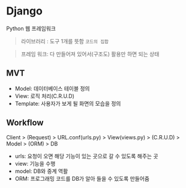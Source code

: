# Django
Python 웹 프레임워크

> 라이브러리 : 도구 1개를 뜻함 `코드의 집합`

> 프레임 워크: 다 만들어져 있어서(구조도) 활용만 하면 되는 상태

## MVT
 - Model: 데이터베이스 테이블 정의
 - View: 로직 처리(C.R.U.D)
 - Template: 사용자가 보게 될 화면의 모습을 정의 

## Workflow
Client > (Request) > URL.conf(urls.py) > View(views.py) > (C.R.U.D) > Model > (ORM) > DB

- urls: 요청이 오면 해당 기능이 있는 곳으로 갈 수 있도록 해주는 곳
- view: 기능을 수행
- model: DB와 중계 역활
- ORM: 프로그래밍 코드를 DB가 알아 들을 수 있도록 만들어줌

